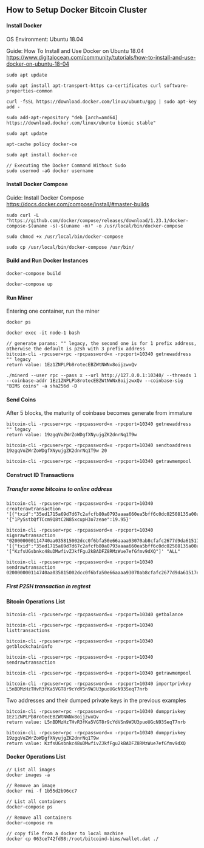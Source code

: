 
## How to Setup Docker Bitcoin Cluster

#### Install Docker
OS Environment: Ubuntu 18.04

Guide: How To Install and Use Docker on Ubuntu 18.04 https://www.digitalocean.com/community/tutorials/how-to-install-and-use-docker-on-ubuntu-18-04


	sudo apt update

	sudo apt install apt-transport-https ca-certificates curl software-properties-common

	curl -fsSL https://download.docker.com/linux/ubuntu/gpg | sudo apt-key add -

	sudo add-apt-repository "deb [arch=amd64] https://download.docker.com/linux/ubuntu bionic stable"

	sudo apt update

	apt-cache policy docker-ce

	sudo apt install docker-ce

	// Executing the Docker Command Without Sudo
	sudo usermod -aG docker username


#### Install Docker Compose
Guide: Install Docker Compose
https://docs.docker.com/compose/install/#master-builds

	sudo curl -L "https://github.com/docker/compose/releases/download/1.23.1/docker-compose-$(uname -s)-$(uname -m)" -o /usr/local/bin/docker-compose

	sudo chmod +x /usr/local/bin/docker-compose

	sudo cp /usr/local/bin/docker-compose /usr/bin/

#### Build and Run Docker Instances

	docker-compose build

	docker-compose up

#### Run Miner

Entering one container, run the miner

	docker ps

	docker exec -it node-1 bash

	// generate params: "" legacy, the second one is for 1 prefix address, otherwise the default is p2sh with 3 prefix address
	bitcoin-cli -rpcuser=rpc -rpcpassword=x -rpcport=10340 getnewaddress "" legacy
	return value: 1Ez1ZNPLPb8rotecEBZWtNWNx8oijzwxQv

	./minerd --user rpc --pass x --url http://127.0.0.1:10340/ --threads 1 --coinbase-addr 1Ez1ZNPLPb8rotecEBZWtNWNx8oijzwxQv --coinbase-sig "BIMS coins" -a sha256d -D


#### Send Coins
After 5 blocks, the maturity of coinbase becomes generate from immature

	bitcoin-cli -rpcuser=rpc -rpcpassword=x -rpcport=10340 getnewaddress "" legacy
	return value: 19zgqVoZWrZoWDgfXNyujgZK2dnrNq1T9w

	bitcoin-cli -rpcuser=rpc -rpcpassword=x -rpcport=10340 sendtoaddress 19zgqVoZWrZoWDgfXNyujgZK2dnrNq1T9w 20

	bitcoin-cli -rpcuser=rpc -rpcpassword=x -rpcport=10340 getrawmempool


#### Construct ID Transactions

##### Transfer some bitcoins to online address

	bitcoin-cli -rpcuser=rpc -rpcpassword=x -rpcport=10340 createrawtransaction '[{"txid":"35ed1715a69d7d67c2afcfb80a0793aaaa660ea5bff6c0dc02508135a00a7414","vout":0}]' '{"1PySstbQfTCcm9Q8tC2N85xcupH3o7zeae":19.95}'

	bitcoin-cli -rpcuser=rpc -rpcpassword=x -rpcport=10340 signrawtransaction "020000000114740aa035815002dcc0f6bfa50e66aaaa93070ab8cfafc2677d9da61517ed350000000000ffffffff01c048e976000000001976a914fbffa997e319a72ba2a812933626f6d658dc534b88ac00000000" '[{"txid":"35ed1715a69d7d67c2afcfb80a0793aaaa660ea5bff6c0dc02508135a00a7414","vout":0,"scriptPubKey":"76a91462a9f839f180b2bd217e025cb8fb7afbce69dafa88ac"}]' '["KzfsUGsbnkc48uDMwfivZJkfFgu2kBADFZ8RMzWue7efGfmv9dXQ"]' "ALL"

	bitcoin-cli -rpcuser=rpc -rpcpassword=x -rpcport=10340 sendrawtransaction 020000000114740aa035815002dcc0f6bfa50e66aaaa93070ab8cfafc2677d9da61517ed35000000006b483045022100c2e0d231d3d3664d7e78d2ca6f08ec3e99350e1f906343067719f3de8896a69d022018089a38680079d04aedc2eb333a5100f2382232e15382e6cb3fc12db55ae217012102bc038218fac822324249815ced689271b984736e554eab92485181c2d7f59723ffffffff01c048e976000000001976a914fbffa997e319a72ba2a812933626f6d658dc534b88ac00000000

##### First P2SH transaction in regtest

	

#### Bitcoin Operations List

	bitcoin-cli -rpcuser=rpc -rpcpassword=x -rpcport=10340 getbalance

	bitcoin-cli -rpcuser=rpc -rpcpassword=x -rpcport=10340 listtransactions

	bitcoin-cli -rpcuser=rpc -rpcpassword=x -rpcport=10340 getblockchaininfo

	bitcoin-cli -rpcuser=rpc -rpcpassword=x -rpcport=10340 sendrawtransaction

	bitcoin-cli -rpcuser=rpc -rpcpassword=x -rpcport=10340 getrawmempool

	bitcoin-cli -rpcuser=rpc -rpcpassword=x -rpcport=10340 importprivkey L5nBDMzHzTHvR3fKa5VGT8r9cYdVSn9WJU3puoUGcN93SeqT7nrb

Two addresses and their dumped private keys in the previous examples

	bitcoin-cli -rpcuser=rpc -rpcpassword=x -rpcport=10340 dumpprivkey 1Ez1ZNPLPb8rotecEBZWtNWNx8oijzwxQv
	return value: L5nBDMzHzTHvR3fKa5VGT8r9cYdVSn9WJU3puoUGcN93SeqT7nrb

	bitcoin-cli -rpcuser=rpc -rpcpassword=x -rpcport=10340 dumpprivkey 19zgqVoZWrZoWDgfXNyujgZK2dnrNq1T9w
	return value: KzfsUGsbnkc48uDMwfivZJkfFgu2kBADFZ8RMzWue7efGfmv9dXQ

#### Docker Operations List

	// List all images
	docker images -a

	// Remove an image
	docker rmi -f 1b55d2b96cc7

	// List all containers
	docker-compose ps

	// Remove all containers
	docker-compose rm

	// copy file from a docker to local machine
	docker cp 063ce742fd98:/root/bitcoind-bims/wallet.dat ./
